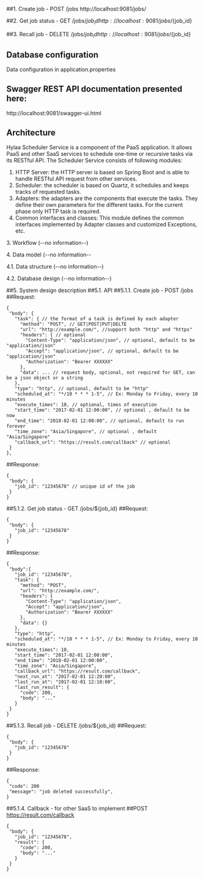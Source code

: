 ##1.​ Create job - POST /jobs
http://localhost:9081/jobs/

##2. Get job status - GET /jobs/${job_id}
http://localhost:9081/jobs/${job_id}

##3. Recall job - DELETE /jobs/${job_id}
http://localhost:9081/jobs/${job_id}

## Database configuration
Data configuration in application.properties 



## Swagger REST API documentation presented here:
http://localhost:9081/swagger-ui.html

## Architecture
Hylaa Scheduler Service is a component of the PaaS application. It allows PaaS and other SaaS services to schedule one-time or recursive tasks via its RESTful API. 
The Scheduler Service consists of following modules: 
1. HTTP Server: the HTTP server is based on Spring Boot and is able to handle RESTful API request from other services.
2. Scheduler: the scheduler is based on Quartz, it schedules and keeps tracks of requested tasks.
3. Adapters: the adapters are the components that execute the tasks. They define their own parameters for the different tasks. For the current phase only HTTP task is required.
4. Common interfaces and classes: This module defines the common interfaces implemented by Adapter classes and customized Exceptions, etc.



3.​ Workflow (--no information--)

​4.​ Data model (--no information--

​4.1.​ Data structure (--no information--)

​4.2.​ Database design (--no information--)

##​5.​ System design description 
##5.1.​ API
##5.1.1.​ Create job - POST /jobs
##Request:
```
{
 "body": {
   "task": { // the format of a task is defined by each adapter
     "method": "POST", // GET|POST|PUT|DELTE
     "url": "http://example.com/", //support both "http" and "https"
     "headers": { // optional
       "Content-Type": "application/json", // optional, default to be "application/json"
       "Accept": "application/json", // optional, default to be "application/json"
       "Authorization": "Bearer XXXXXX"
     },
     "data": ... // request body, optional, not required for GET, can be a json object or a string
   },
   "type": "http", // optional, default to be "http"
   "scheduled_at": "*/10 * * * 1-5", // Ex: Monday to Friday, every 10 minutes
   "execute_times": 10, // optional, times of execution
   "start_time": "2017-02-01 12:00:00", // optional , default to be now
   "end_time": "2018-02-01 12:00:00", // optional, default to run forever
   "time_zone": "Asia/Singapore", // optional , default "Asia/Singapore"
   "callback_url": "https://result.com/callback" // optional
 }
},
```

##Response:
```
{
 "body": {
   "job_id": "12345678" // unique id of the job
 }
}
```

##5.1.2.​ Get job status - GET /jobs/${job_id}
##Request:
```
{
 "body": {
   "job_id": "12345678" 
 }
}
```

##Response:
```
{
 "body":{
   "job_id": "12345678",
   "task": {
     "method": "POST",
     "url": "http://example.com/",
     "headers": {
       "Content-Type": "application/json",
       "Accept": "application/json",
       "Authorization": "Bearer XXXXXX"
     },
     "data": {}
   },
   "type": "http",
   "scheduled_at": "*/10 * * * 1-5", // Ex: Monday to Friday, every 10 minutes
   "execute_times": 10,
   "start_time": "2017-02-01 12:00:00",
   "end_time": "2018-02-01 12:00:00",
   "time_zone": "Asia/Singapore",
   "callback_url": "https://result.com/callback",
   "next_run_at": "2017-02-01 12:20:00",
   "last_run_at": "2017-02-01 12:10:00",
   "last_run_result": {
     "code": 200,
     "body": "..."
   }
 }
}
```

##5.1.3.​ Recall job - DELETE /jobs/${job_id}
##Request:
```
{
 "body": {
   "job_id": "12345678" 
 }
}
```
##Response:
```
{
 "code": 200
 "message": "job deleted successfully",
}
```
##5.1.4. Callback - for other SaaS to implement
##POST https://result.com/callback
```
{
 "body": {
   "job_id": "12345678",
   "result": {
     "code": 200,
     "body": "..."
   }
 }
}
```




